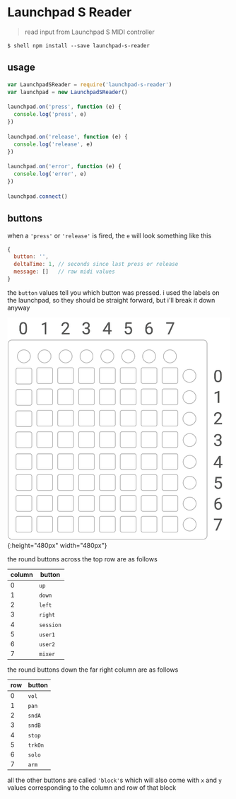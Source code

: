 # Launchpad S Reader

> read input from Launchpad S MIDI controller

```shell
$ shell npm install --save launchpad-s-reader
```

## usage

```js
var LaunchpadSReader = require('launchpad-s-reader')
var launchpad = new LaunchpadSReader()

launchpad.on('press', function (e) {
  console.log('press', e)
})

launchpad.on('release', function (e) {
  console.log('release', e)
})

launchpad.on('error', function (e) {
  console.log('error', e)
})

launchpad.connect()
```

## buttons

when a `'press'` or `'release'` is fired, the `e` will look something like this

```js
{
  button: '',
  deltaTime: 1, // seconds since last press or release
  message: []   // raw midi values
}
```

the `button` values tell you which button was pressed. i used the labels on the launchpad, so they should be straight forward, but i'll break it down anyway

![](launchpad.png){:height="480px" width="480px"}

the round buttons across the top row are as follows

column | button
------ | ------
0      | `up`
1      | `down`
2      | `left`
3      | `right`
4      | `session`
5      | `user1`
6      | `user2`
7      | `mixer`

the round buttons down the far right column are as follows

row    | button
------ | ------
0      | `vol`
1      | `pan`
2      | `sndA`
3      | `sndB`
4      | `stop`
5      | `trkOn`
6      | `solo`
7      | `arm`

all the other buttons are called `'block'`s which will also come with `x` and `y` values corresponding to the column and row of that block
